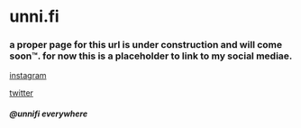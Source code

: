<html>
<head>
  <meta content="unni.fi" property="og:title" />
  <meta content="@unnifi everywhere" property="og:description" />
  <meta content="https://unni.fi/" property="og:url" />
  <meta content="https://c.tenor.com/RUCmdkzaIsoAAAAd/cat-wet.gif" property="og:image" />
  <meta content="#1bbc9c" data-react-helmet="true" name="theme-color" />
</head>
</html>

# unni.fi
### a proper page for this url is under construction and will come soon™. for now this is a placeholder to link to my social mediae.
[instagram](/ig)

[twitter](/twitter)

##### @unnifi everywhere
